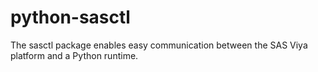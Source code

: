 # python-sasctl
The sasctl package enables easy communication between the SAS Viya platform and a Python runtime.
